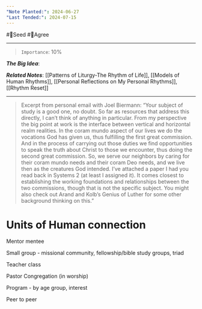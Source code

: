 ```yaml
---
"Note Planted:": 2024-06-27
"Last Tended:": 2024-07-15
---
```

#🌱Seed  #🙂Agree
****
> `Importance`: 10%
 
***The Big Idea***: 

***Related Notes***: [[Patterns of Liturgy-The Rhythm of Life]], [[Models of Human Rhythms]], [[Personal Reflections on My Personal Rhythms]], [[Rhythm Reset]]
****
> Excerpt from personal email with Joel Biermann: 
> “Your subject of study is a good one, no doubt. So far as resources that address this directly, I can’t think of anything in particular. From my perspective the big point at work is the interface between vertical and horizontal realm realities. In the coram mundo aspect of our lives we do the vocations God has given us, thus fulfilling the first great commission. And in the process of carrying out those duties we find opportunities to speak the truth about Christ to those we encounter, thus doing the second great commission. So, we serve our neighbors by caring for their coram mundo needs and their coram Deo needs, and we live then as the creatures God intended. I’ve attached a paper I had you read back in Systems 2 (at least I assigned it). It comes closest to establishing the working foundations and relationships between the two commissions, though that is not the specific subject. You might also check out Arand and Kolb’s Genius of Luther for some other background thinking on this.”

# Units of Human connection

Mentor mentee

Small group - missional community, fellowship/bible study groups, triad

Teacher class

Pastor Congregation (in worship)

Program - by age group, interest

Peer to peer